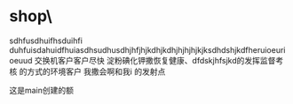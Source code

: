 # shop\
sdhfusdhuifhsduihfi duhfuisdahuidfhuiasdhsudhusdhjhfjhjkdhjkdhjhjhjhjkjksdhdshjkdfheruioeurioeuud 交换机客户客户尽快
淀粉碘化钾撒恢复健康、dfdskjhfsjkd的发挥监督考核
的方式的环境客户
我撒会啊和我i
的发射点


这是main创建的额